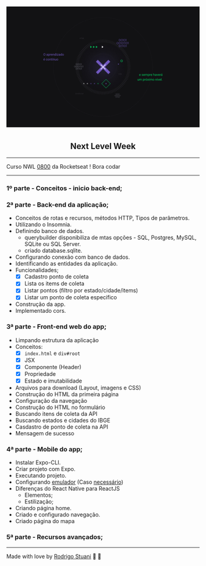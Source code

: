 <h1 align="center">
    <img alt="nlw" title="Next Level Week" src="images/cabecalho-nlw.jpg" />
</h1>
<h2 align="center">
  Next Level Week
</h2>

---

Curso NWL [0800](https://nextlevelweek.com/inscricao/1) da Rocketseat ! Bora codar

---

### 1º parte - Conceitos - inicio back-end;

### 2ª parte - Back-end da aplicação;

 * Conceitos de rotas e recursos, métodos HTTP, Tipos de parâmetros.
 * Utilizando o Insomnia.
 * Definindo banco de dados.
   * querybuilder disponibiliza de mtas opções - SQL, Postgres, MySQL, SQLite ou SQL Server.
   * criado database.sqlite.
 * Configurando conexão com banco de dados.
 * Identificando as entidades da aplicação.
 * Funcionalidades;
    - [x]  Cadastro ponto de coleta
    - [x]  Lista os items de coleta
    - [x]  Listar pontos (filtro por estado/cidade/items)
    - [x]  Listar um ponto de coleta especifico
 * Construção da app.
 * Implementado cors. 

### 3ª parte - Front-end web do app;

 * Limpando estrutura da aplicação
 * Conceitos:
    - [x]  `index.html` e `div#root`
    - [x]  JSX
    - [x]  Componente (Header)
    - [x]  Propriedade
    - [x]  Estado e imutabilidade 

 * Arquivos para download (Layout, imagens e CSS)
 * Construção do HTML da primeira página
 * Configuração da navegação
 * Construção do HTML no formulário
 * Buscando itens de coleta da API
 * Buscando estados e cidades do IBGE
 * Casdastro de ponto de coleta na API
 * Mensagem de sucesso

### 4ª parte - Mobile do app;

 * Instalar Expo-CLI.
 * Criar projeto com Expo.
 * Executando projeto.
 * Configurando [emulador](https://youtu.be/eSjFDWYkdxM) (Caso [necessário](https://github.com/Rocketseat/expo-common-issues))
 * Diferenças do React Native para ReactJS
   * Elementos;
   * Estilização;
 * Criando página home.
 * Criado e configurado navegação.
 * Criado página do mapa
  
### 5ª parte - Recursos avançados;

---

Made with love by [Rodrigo Stuani](https://github.com/RodrigoStuani) 💙 🚀
